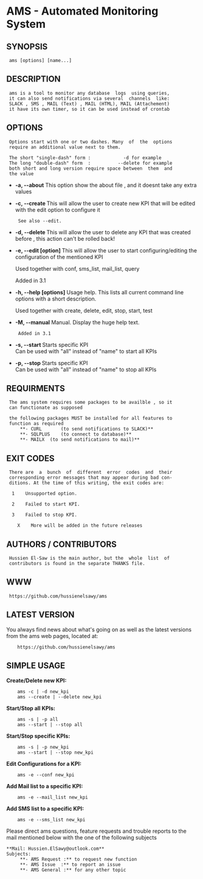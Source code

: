# AMS - Automated Monitoring System

## SYNOPSIS

     ams [options] [name...]

## DESCRIPTION

     ams is a tool to monitor any database  logs  using queries,
     it can also send notifications via several  channels  like:
     SLACK , SMS , MAIL (Text) , MAIL (HTML), MAIL (Attachement)
     it have its own timer, so it can be used instead of crontab
     
## OPTIONS
     Options start with one or two dashes. Many  of  the  options
     require an additional value next to them.

     The short "single-dash" form :     	   -d for example
     The long "double-dash" form  :          --delete for example
     both short and long version require space between  them  and
     the value

   * **-a, --about**
          This  option  show the about file ,  and it doesnt take 
	  any extra values
		  
   * **-c, --create <name>**
          This will allow the user to create new KPI that will be
	  edited with the edit option to configure it 
		  
          See also --edit.
		  
   *  **-d, --delete <name>**
          This will  allow  the user  to delete  any KPI that was
	  created before , this action can't be rolled back! 
		  		  
   *  **-e, --edit [option] <name>**
	  This will allow the user to start configuring/editing the
	  configuration of the mentioned KPI
		  
	  Used together with conf, sms_list, mail_list, query

	  Added in 3.1

   * **-h, --help [options]**
          Usage help. This lists all current command line options
          with a short description.
		  
	  Used together with create, delete, edit, stop, start, test
		  
   * **-M, --manual**
          Manual. Display the huge help text.

          Added in 3.1

   * **-s, --start <name>**
          Starts specific KPI 	
	  Can be used with "all" instead of "name" to start all KPIs
					
		  
   * **-p, --stop <name>**
          Starts specific KPI	
  	  Can be used with "all" instead of "name" to stop all KPIs


## REQUIRMENTS
     The ams system requires some packages to be availble , so it
     can functionate as supposed
	 
     the following packages MUST be installed for all features to
     function as required
	  	 **- CURL		(to send notifications to SLACK)**
	 	 **- SQLPLUS	(to connect to database)**
		 **- MAILX 	(to send notifications to mail)**


## EXIT CODES
     There are  a  bunch  of  different  error  codes  and  their
     corresponding error messages that may appear during bad con-
     ditions. At the time of this writing, the exit codes are:

      1    Unsupported option.

      2    Failed to start KPI.

      3    Failed to stop KPI.
	 
     	X    More will be added in the future releases


## AUTHORS / CONTRIBUTORS
     Hussien El-Saw is the main author, but the  whole  list  of
     contributors is found in the separate THANKS file.

## WWW
     https://github.com/hussienelsawy/ams


## LATEST VERSION

  You always find news about what's going on as well as the latest versions
  from the ams web pages, located at:

        https://github.com/hussienelsawy/ams

## SIMPLE USAGE

  **Create/Delete new KPI:**

        ams -c | -d new_kpi
		ams --create | --delete new_kpi

  **Start/Stop all KPIs:**

        ams -s | -p all
		ams --start | --stop all
		
  **Start/Stop specific KPIs:**

        ams -s | -p new_kpi
		ams --start | --stop new_kpi
 
  **Edit Configurations for a KPI:**
		
		ams -e --conf new_kpi

  **Add Mail list to a specific KPI:**
  
		ams -e --mail_list new_kpi

  **Add SMS list to a specific KPI:**
  
		ams -e --sms_list new_kpi
		


  Please direct ams questions, feature requests and trouble reports to the mail
  mentioned below with the one of the following subjects
  
	**Mail: Hussien.ElSawy@outlook.com**
	Subjects:
		 **- AMS Request :** to request new function
		 **- AMS Issue  :** to report an issue
		 **- AMS General :** for any other topic